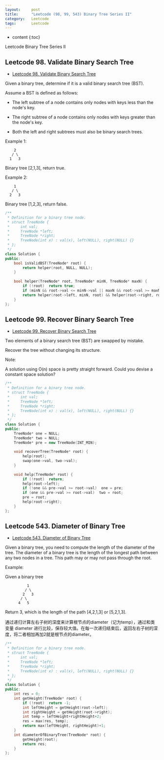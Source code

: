 ```yaml
---
layout:     post
title:      "Leetcode (98, 99, 543) Binary Tree Series II"
category:   Leetcode
tags:		Leetcode
---
```


* content
{:toc}

Leetcode Binary Tree Series II

## Leetcode 98. Validate Binary Search Tree

* [Leetcode 98. Validate Binary Search Tree](https://leetcode.com/problems/validate-binary-search-tree/#/description)

Given a binary tree, determine if it is a valid binary search tree (BST).

Assume a BST is defined as follows:

* The left subtree of a node contains only nodes with keys less than the node's key.

* The right subtree of a node contains only nodes with keys greater than the node's key.

* Both the left and right subtrees must also be binary search trees.

Example 1:

```
    2
   / \
  1   3
```

Binary tree [2,1,3], return true.

Example 2:

```
    1
   / \
  2   3
```

Binary tree [1,2,3], return false.

```cpp
/**
 * Definition for a binary tree node.
 * struct TreeNode {
 *     int val;
 *     TreeNode *left;
 *     TreeNode *right;
 *     TreeNode(int x) : val(x), left(NULL), right(NULL) {}
 * };
 */
class Solution {
public:
    bool isValidBST(TreeNode* root) {
        return helper(root, NULL, NULL);
    }
    
    bool helper(TreeNode* root, TreeNode* minN, TreeNode* maxN) {
        if (!root)  return true;
        if (minN && root->val <= minN->val || maxN && root->val >= maxN->val)   return false;
        return helper(root->left, minN, root) && helper(root->right, root, maxN);
    }
};
```

## Leetcode 99. Recover Binary Search Tree

* [Leetcode 99. Recover Binary Search Tree](https://leetcode.com/problems/recover-binary-search-tree/#/description)

Two elements of a binary search tree (BST) are swapped by mistake.

Recover the tree without changing its structure.

Note:

A solution using O(n) space is pretty straight forward. Could you devise a constant space solution?

```cpp
/**
 * Definition for a binary tree node.
 * struct TreeNode {
 *     int val;
 *     TreeNode *left;
 *     TreeNode *right;
 *     TreeNode(int x) : val(x), left(NULL), right(NULL) {}
 * };
 */
class Solution {
public:
    TreeNode* one = NULL;
    TreeNode* two = NULL;
    TreeNode* pre = new TreeNode(INT_MIN);
    
    void recoverTree(TreeNode* root) {
        help(root);
        swap(one->val, two->val);
    }
    
    void help(TreeNode* root) {
        if (!root)  return;
        help(root->left);
        if (!one && pre->val >= root->val)  one = pre;
        if (one && pre->val >= root->val)  two = root;
        pre = root;
        help(root->right);
    }
};
```

## Leetcode 543. Diameter of Binary Tree

* [Leetcode 543. Diameter of Binary Tree](https://leetcode.com/problems/diameter-of-binary-tree/#/description)

Given a binary tree, you need to compute the length of the diameter of the tree. The diameter of a binary tree is the length of the longest path between any two nodes in a tree. This path may or may not pass through the root.

Example:

Given a binary tree 

```
          1
         / \
        2   3
       / \     
      4   5    
```

Return 3, which is the length of the path [4,2,1,3] or [5,2,1,3].

通过递归计算左右子树的深度来计算根节点的diameter（记为temp），通过和类变量 diameter 进行比较，保存较大值。在每一次递归结束后，返回左右子树的深度，将二者相加再加2就是根节点的diameter。

```cpp
/**
 * Definition for a binary tree node.
 * struct TreeNode {
 *     int val;
 *     TreeNode *left;
 *     TreeNode *right;
 *     TreeNode(int x) : val(x), left(NULL), right(NULL) {}
 * };
 */
class Solution {
public:
    int res = 0;
    int getHeight(TreeNode* root) {
        if (!root)  return -1;
        int leftHeight = getHeight(root->left);
        int rightHeight = getHeight(root->right);
        int temp = leftHeight+rightHeight+2;
        res = max(res, temp);
        return max(leftHeight, rightHeight)+1;
    }
    int diameterOfBinaryTree(TreeNode* root) {
        getHeight(root);
        return res;
    }
};
```